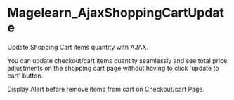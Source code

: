 # Magelearn_AjaxShoppingCartUpdate
Update Shopping Cart items quantity with AJAX.

You can update checkout/cart items quantity seamlessly and see total price adjustments on the shopping cart page without having to click 'update to cart' button.

Display Alert before remove items from cart on Checkout/cart Page.
